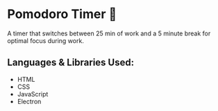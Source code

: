 # Pomodoro Timer 🍅
A timer that switches between 25 min of work and a 5 minute break for optimal focus during work. 
## Languages & Libraries Used:
* HTML
* CSS
* JavaScript
* Electron

